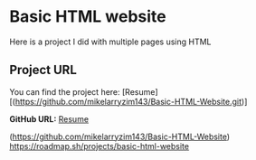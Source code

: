 # Basic HTML website
Here is a project I did with multiple pages using HTML 


## Project URL

You can find the project here: [Resume][(https://github.com/mikelarryzim143/Basic-HTML-Website.git)]

**GitHub URL:** [Resume](https://github.com/mikelarryzim143/Basic-HTML-Website)

(https://github.com/mikelarryzim143/Basic-HTML-Website)
https://roadmap.sh/projects/basic-html-website
